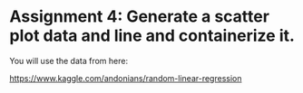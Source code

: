 # Assignment 4: Generate a scatter plot data and line and containerize it.

You will use the data from here:

https://www.kaggle.com/andonians/random-linear-regression


